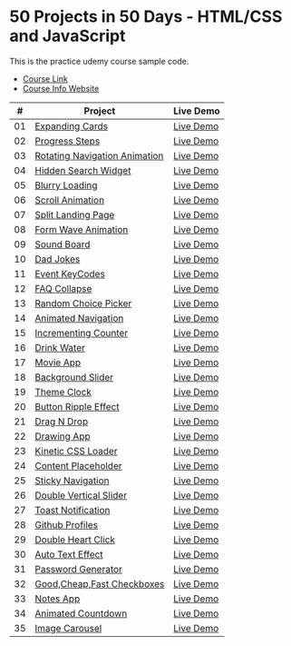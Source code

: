 # 50 Projects in 50 Days - HTML/CSS and JavaScript

This is the practice udemy course sample code.

-   [Course Link](https://www.udemy.com/course/50-projects-50-days)
-   [Course Info Website](https://50projects50days.com)


|  #  | Project                                                                                                                     | Live Demo                                                                         |
| :-: | --------------------------------------------------------------------------------------------------------------------------- | --------------------------------------------------------------------------------- |
| 01  | [Expanding Cards](https://github.com/e04ji3w94gj94/50-Projects-In-50-Days---HTML-CSS-JavaScript/tree/main/Day1-ExpandingCards)                             | [Live Demo](https://e04ji3w94gj94.github.io/50-Projects-In-50-Days---HTML-CSS-JavaScript/Day1-ExpandingCards/)               |
| 02  | [Progress Steps](https://github.com/e04ji3w94gj94/50-Projects-In-50-Days---HTML-CSS-JavaScript/tree/main/Day2-ProgressSteps)                               | [Live Demo](https://e04ji3w94gj94.github.io/50-Projects-In-50-Days---HTML-CSS-JavaScript/Day2-ProgressSteps/)                |
| 03  | [Rotating Navigation Animation](https://github.com/e04ji3w94gj94/50-Projects-In-50-Days---HTML-CSS-JavaScript/tree/main/Day3-RotatingNavigation) | [Live Demo](https://e04ji3w94gj94.github.io/50-Projects-In-50-Days---HTML-CSS-JavaScript/Day3-RotatingNavigation/) |
| 04  | [Hidden Search Widget](https://github.com/e04ji3w94gj94/50-Projects-In-50-Days---HTML-CSS-JavaScript/tree/main/Day4-HiddenSearchWidget) | [Live Demo](https://e04ji3w94gj94.github.io/50-Projects-In-50-Days---HTML-CSS-JavaScript/Day4-HiddenSearchWidget/) |
| 05  | [Blurry Loading](https://github.com/e04ji3w94gj94/50-Projects-In-50-Days---HTML-CSS-JavaScript/tree/main/Day5-BlurryLoading) | [Live Demo](https://e04ji3w94gj94.github.io/50-Projects-In-50-Days---HTML-CSS-JavaScript/Day5-BlurryLoading/) |
| 06  | [Scroll Animation](https://github.com/e04ji3w94gj94/50-Projects-In-50-Days---HTML-CSS-JavaScript/tree/main/Day6-ScrollAnimation) | [Live Demo](https://e04ji3w94gj94.github.io/50-Projects-In-50-Days---HTML-CSS-JavaScript/Day6-ScrollAnimation/) |
| 07  | [Split Landing Page](https://github.com/e04ji3w94gj94/50-Projects-In-50-Days---HTML-CSS-JavaScript/tree/main/Day7-SplitLandingPage) | [Live Demo](https://e04ji3w94gj94.github.io/50-Projects-In-50-Days---HTML-CSS-JavaScript/Day7-SplitLandingPage/) |
| 08  | [Form Wave Animation](https://github.com/e04ji3w94gj94/50-Projects-In-50-Days---HTML-CSS-JavaScript/tree/main/Day8-FormWaveAnimation) | [Live Demo](https://e04ji3w94gj94.github.io/50-Projects-In-50-Days---HTML-CSS-JavaScript/Day8-FormWaveAnimation/) |
| 09  | [Sound Board](https://github.com/e04ji3w94gj94/50-Projects-In-50-Days---HTML-CSS-JavaScript/tree/main/Day9-SoundBoard) | [Live Demo](https://e04ji3w94gj94.github.io/50-Projects-In-50-Days---HTML-CSS-JavaScript/Day9-SoundBoard/) |
| 10  | [Dad Jokes](https://github.com/e04ji3w94gj94/50-Projects-In-50-Days---HTML-CSS-JavaScript/tree/main/Day10-DadJokes) | [Live Demo](https://e04ji3w94gj94.github.io/50-Projects-In-50-Days---HTML-CSS-JavaScript/Day10-DadJokes/) |
| 11  | [Event KeyCodes](https://github.com/e04ji3w94gj94/50-Projects-In-50-Days---HTML-CSS-JavaScript/tree/main/Day11-EventKeyCodes) | [Live Demo](https://e04ji3w94gj94.github.io/50-Projects-In-50-Days---HTML-CSS-JavaScript/Day11-EventKeyCodes/) |
| 12  | [FAQ Collapse](https://github.com/e04ji3w94gj94/50-Projects-In-50-Days---HTML-CSS-JavaScript/tree/main/Day12-FAQCollapse) | [Live Demo](https://e04ji3w94gj94.github.io/50-Projects-In-50-Days---HTML-CSS-JavaScript/Day12-FAQCollapse/) |
| 13  | [Random Choice Picker](https://github.com/e04ji3w94gj94/50-Projects-In-50-Days---HTML-CSS-JavaScript/tree/main/Day13-RandomChoicePicker) | [Live Demo](https://e04ji3w94gj94.github.io/50-Projects-In-50-Days---HTML-CSS-JavaScript/Day13-RandomChoicePicker/) |
| 14  | [Animated Navigation](https://github.com/e04ji3w94gj94/50-Projects-In-50-Days---HTML-CSS-JavaScript/tree/main/Day14-AnimatedNavigation) | [Live Demo](https://e04ji3w94gj94.github.io/50-Projects-In-50-Days---HTML-CSS-JavaScript/Day14-AnimatedNavigation/) |
| 15  | [Incrementing Counter](https://github.com/e04ji3w94gj94/50-Projects-In-50-Days---HTML-CSS-JavaScript/tree/main/Day15-IncrementingCounter) | [Live Demo](https://e04ji3w94gj94.github.io/50-Projects-In-50-Days---HTML-CSS-JavaScript/Day15-IncrementingCounter/) |
| 16  | [Drink Water](https://github.com/e04ji3w94gj94/50-Projects-In-50-Days---HTML-CSS-JavaScript/tree/main/Day16-DrinkWater) | [Live Demo](https://e04ji3w94gj94.github.io/50-Projects-In-50-Days---HTML-CSS-JavaScript/Day16-DrinkWater/) |
| 17  | [Movie App](https://github.com/e04ji3w94gj94/50-Projects-In-50-Days---HTML-CSS-JavaScript/tree/main/Day17-MovieApp) | [Live Demo](https://e04ji3w94gj94.github.io/50-Projects-In-50-Days---HTML-CSS-JavaScript/Day17-MovieApp/) |
| 18  | [Background Slider](https://github.com/e04ji3w94gj94/50-Projects-In-50-Days---HTML-CSS-JavaScript/tree/main/Day18-BackgroundSlider) | [Live Demo](https://e04ji3w94gj94.github.io/50-Projects-In-50-Days---HTML-CSS-JavaScript/Day18-BackgroundSlider/) |
| 19  | [Theme Clock](https://github.com/e04ji3w94gj94/50-Projects-In-50-Days---HTML-CSS-JavaScript/tree/main/Day19-ThemeClock) | [Live Demo](https://e04ji3w94gj94.github.io/50-Projects-In-50-Days---HTML-CSS-JavaScript/Day19-ThemeClock/) |
| 20  | [Button Ripple Effect](https://github.com/e04ji3w94gj94/50-Projects-In-50-Days---HTML-CSS-JavaScript/tree/main/Day20-ButtonRippleEffect) | [Live Demo](https://e04ji3w94gj94.github.io/50-Projects-In-50-Days---HTML-CSS-JavaScript/Day20-ButtonRippleEffect/) |
| 21  | [Drag N Drop](https://github.com/e04ji3w94gj94/50-Projects-In-50-Days---HTML-CSS-JavaScript/tree/main/Day21-DragNDrop) | [Live Demo](https://e04ji3w94gj94.github.io/50-Projects-In-50-Days---HTML-CSS-JavaScript/Day21-DragNDrop/) |
| 22  | [Drawing App](https://github.com/e04ji3w94gj94/50-Projects-In-50-Days---HTML-CSS-JavaScript/tree/main/Day22-DrawingApp) | [Live Demo](https://e04ji3w94gj94.github.io/50-Projects-In-50-Days---HTML-CSS-JavaScript/Day22-DrawingApp/) |
| 23  | [Kinetic CSS Loader](https://github.com/e04ji3w94gj94/50-Projects-In-50-Days---HTML-CSS-JavaScript/tree/main/Day23-KineticCSSLoader) | [Live Demo](https://e04ji3w94gj94.github.io/50-Projects-In-50-Days---HTML-CSS-JavaScript/Day23-KineticCSSLoader/) |
| 24  | [Content Placeholder](https://github.com/e04ji3w94gj94/50-Projects-In-50-Days---HTML-CSS-JavaScript/tree/main/Day24-ContentPlaceholder) | [Live Demo](https://e04ji3w94gj94.github.io/50-Projects-In-50-Days---HTML-CSS-JavaScript/Day24-ContentPlaceholder/) |
| 25  | [Sticky Navigation](https://github.com/e04ji3w94gj94/50-Projects-In-50-Days---HTML-CSS-JavaScript/tree/main/Day25-StickyNavigation) | [Live Demo](https://e04ji3w94gj94.github.io/50-Projects-In-50-Days---HTML-CSS-JavaScript/Day25-StickyNavigation/) |
| 26  | [Double Vertical Slider](https://github.com/e04ji3w94gj94/50-Projects-In-50-Days---HTML-CSS-JavaScript/tree/main/Day26-DoubleVerticalSlider) | [Live Demo](https://e04ji3w94gj94.github.io/50-Projects-In-50-Days---HTML-CSS-JavaScript/Day26-DoubleVerticalSlider/) |
| 27  | [Toast Notification](https://github.com/e04ji3w94gj94/50-Projects-In-50-Days---HTML-CSS-JavaScript/tree/main/Day27-ToastNotification) | [Live Demo](https://e04ji3w94gj94.github.io/50-Projects-In-50-Days---HTML-CSS-JavaScript/Day27-ToastNotification/) |
| 28  | [Github Profiles](https://github.com/e04ji3w94gj94/50-Projects-In-50-Days---HTML-CSS-JavaScript/tree/main/Day28-GithubProfiles) | [Live Demo](https://e04ji3w94gj94.github.io/50-Projects-In-50-Days---HTML-CSS-JavaScript/Day28-GithubProfiles/) |
| 29  | [Double Heart Click](https://github.com/e04ji3w94gj94/50-Projects-In-50-Days---HTML-CSS-JavaScript/tree/main/Day29-DoubleHeartClick) | [Live Demo](https://e04ji3w94gj94.github.io/50-Projects-In-50-Days---HTML-CSS-JavaScript/Day29-DoubleHeartClick/) |
| 30  | [Auto Text Effect](https://github.com/e04ji3w94gj94/50-Projects-In-50-Days---HTML-CSS-JavaScript/tree/main/Day30-AutoTextEffect) | [Live Demo](https://e04ji3w94gj94.github.io/50-Projects-In-50-Days---HTML-CSS-JavaScript/Day30-AutoTextEffect/) |
| 31  | [Password Generator](https://github.com/e04ji3w94gj94/50-Projects-In-50-Days---HTML-CSS-JavaScript/tree/main/Day31-PasswordGenerator) | [Live Demo](https://e04ji3w94gj94.github.io/50-Projects-In-50-Days---HTML-CSS-JavaScript/Day31-PasswordGenerator/) |
| 32  | [Good,Cheap,Fast Checkboxes](https://github.com/e04ji3w94gj94/50-Projects-In-50-Days---HTML-CSS-JavaScript/tree/main/Day32-Good,Cheap,FastCheckboxes) | [Live Demo](https://e04ji3w94gj94.github.io/50-Projects-In-50-Days---HTML-CSS-JavaScript/Day32-Good,Cheap,FastCheckboxes/) |
| 33  | [Notes App](https://github.com/e04ji3w94gj94/50-Projects-In-50-Days---HTML-CSS-JavaScript/tree/main/Day33-NotesApp) | [Live Demo](https://e04ji3w94gj94.github.io/50-Projects-In-50-Days---HTML-CSS-JavaScript/Day33-NotesApp/) |
| 34  | [Animated Countdown](https://github.com/e04ji3w94gj94/50-Projects-In-50-Days---HTML-CSS-JavaScript/tree/main/Day34-AnimatedCountdown) | [Live Demo](https://e04ji3w94gj94.github.io/50-Projects-In-50-Days---HTML-CSS-JavaScript/Day34-AnimatedCountdown/) |
| 35  | [Image Carousel](https://github.com/e04ji3w94gj94/50-Projects-In-50-Days---HTML-CSS-JavaScript/tree/main/Day35-ImageCarousel) | [Live Demo](https://e04ji3w94gj94.github.io/50-Projects-In-50-Days---HTML-CSS-JavaScript/Day35-ImageCarousel/) |